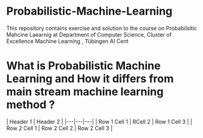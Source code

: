 # Probabilistic-Machine-Learning
This repository contains exercise and solution to the course on Probabilsitic Mahcine Laearnig at  Department of Computer Science, Cluster of Excellence Machine Learning
, Tübingen AI Cent

# What is Probabilistic Machine Learning and How it differs from main stream machine learning method ?
| Header 1 | Header 2 |
|---|---|---|
| Row 1 Cell 1 | RCell 2 | Row 1 Cell 3 |
| Row 2 Cell 1 | Row 2 Cell 2 | Row 2 Cell 3 |